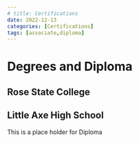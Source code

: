```yaml
---
# title: Certifications
date: 2022-12-13
categories: [Certifications]
tags: [associate,diploma]
---
```


# Degrees and Diploma

## Rose State College

## Little Axe High School

This is a place holder for Diploma
